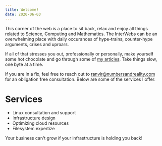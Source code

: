 ```yaml
---
title: Welcome!
date: 2020-06-03
---
```


This corner of the web is a place to sit back, relax and enjoy all things
related to Science, Computing and Mathematics. The InterWebs can be an
overwhelming place with daily occurances of hype-trains, counter-hype arguments,
crises and uproars.

If all of that stresses you out, professionally or personally, make yourself
some hot chocolate and go through some of [my articles](/posts). Take things
slow, one byte at a time.

If you are in a fix, feel free to reach out to ranvir@numbersandreality.com for
an obligation free consultation. Below are some of the services I offer:

# Services

- Linux consultation and support
- Infrastructure design
- Optimizing cloud resources
- Filesystem expertize

Your business can't grow if your infrastructure is holding you back!
